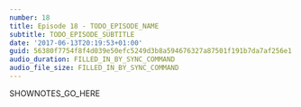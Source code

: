 ```yaml
---
number: 18
title: Episode 18 - TODO_EPISODE_NAME
subtitle: TODO_EPISODE_SUBTITLE
date: '2017-06-13T20:19:53+01:00'
guid: 56380f7754f8f4d039e50efc5249d3b8a594676327a87501f191b7da7af256e1
audio_duration: FILLED_IN_BY_SYNC_COMMAND
audio_file_size: FILLED_IN_BY_SYNC_COMMAND
---
```


SHOWNOTES_GO_HERE
